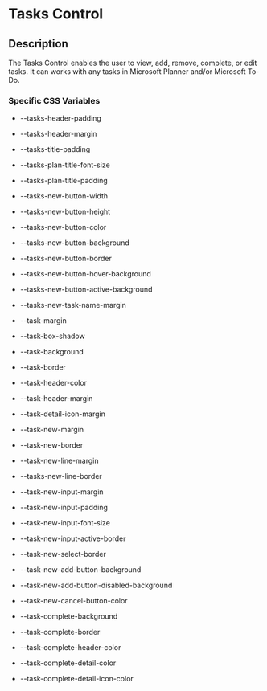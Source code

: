 # Tasks Control

## Description

The Tasks Control enables the user to view, add, remove, complete, or edit tasks. It can works with any tasks in Microsoft Planner and/or Microsoft To-Do.

### Specific CSS Variables
- --tasks-header-padding
- --tasks-header-margin 

- --tasks-title-padding
- --tasks-plan-title-font-size
- --tasks-plan-title-padding

- --tasks-new-button-width
- --tasks-new-button-height
- --tasks-new-button-color
- --tasks-new-button-background
- --tasks-new-button-border
- --tasks-new-button-hover-background
- --tasks-new-button-active-background

- --tasks-new-task-name-margin

- --task-margin
- --task-box-shadow
- --task-background
- --task-border

- --task-header-color
- --task-header-margin

- --task-detail-icon-margin

- --task-new-margin
- --task-new-border
- --task-new-line-margin
- --tasks-new-line-border
- --task-new-input-margin
- --task-new-input-padding
- --task-new-input-font-size
- --task-new-input-active-border
- --task-new-select-border

- --task-new-add-button-background
- --task-new-add-button-disabled-background
- --task-new-cancel-button-color

- --task-complete-background
- --task-complete-border
- --task-complete-header-color
- --task-complete-detail-color
- --task-complete-detail-icon-color
